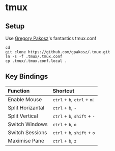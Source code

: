 tmux
====

Setup
-----

Use [Gregory Pakosz](https://github.com/gpakosz)'s fantastics tmux.conf

```
cd
git clone https://github.com/gpakosz/.tmux.git
ln -s -f .tmux/.tmux.conf
cp .tmux/.tmux.conf.local .
```

Key Bindings
------------

Function         | Shortcut 
:---             | :---
Enable Mouse     | <kbd>ctrl</kbd> + <kbd>b</kbd>, <kbd>ctrl</kbd> + <kbd>m</kbd>:
Split Horizantal | <kbd>ctrl</kbd> + <kbd>b</kbd>, <kbd>-</kbd>
Split Vertical   | <kbd>ctrl</kbd> + <kbd>b</kbd>, <kbd>shift</kbd> + <kbd>-</kbd>
Switch Windows   | <kbd>ctrl</kbd> + <kbd>b</kbd>, <kbd>o</kbd>
Switch Sessions  | <kbd>ctrl</kbd> + <kbd>b</kbd>, <kbd>shift</kbd> + <kbd>o</kbd> 
Maximise Pane    | <kbd>ctrl</kbd> + <kbd>b</kbd>, <kbd>z</kbd> 